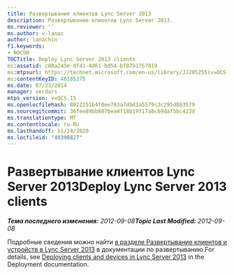 ```yaml
---
title: Развертывание клиентов Lync Server 2013
description: Развертывание клиентов Lync Server 2013.
ms.reviewer: ''
ms.author: v-lanac
author: lanachin
f1.keywords:
- NOCSH
TOCTitle: Deploy Lync Server 2013 clients
ms:assetid: c80a245e-df41-4d61-bd54-bf87b1757819
ms:mtpsurl: https://technet.microsoft.com/en-us/library/JJ205255(v=OCS.15)
ms:contentKeyID: 48185375
ms.date: 07/23/2014
manager: serdars
mtps_version: v=OCS.15
ms.openlocfilehash: 8022251b4f8ee783a7dbd1a5579c3c295d883579
ms.sourcegitcommit: 36fee89bb887bea4f18b19f17a8c69daf5bc423d
ms.translationtype: MT
ms.contentlocale: ru-RU
ms.lasthandoff: 11/24/2020
ms.locfileid: "49398827"
---
```

# <a name="deploy-lync-server-2013-clients"></a><span data-ttu-id="0ea42-103">Развертывание клиентов Lync Server 2013</span><span class="sxs-lookup"><span data-stu-id="0ea42-103">Deploy Lync Server 2013 clients</span></span>

<div data-xmlns="http://www.w3.org/1999/xhtml">

<div class="topic" data-xmlns="http://www.w3.org/1999/xhtml" data-msxsl="urn:schemas-microsoft-com:xslt" data-cs="https://msdn.microsoft.com/">

<div data-asp="https://msdn2.microsoft.com/asp">



</div>

<div id="mainSection">

<div id="mainBody"><span data-ttu-id="0ea42-104">

<span> </span></span><span class="sxs-lookup"><span data-stu-id="0ea42-104">

<span> </span></span></span>

<span data-ttu-id="0ea42-105">_**Тема последнего изменения:** 2012-09-08_</span><span class="sxs-lookup"><span data-stu-id="0ea42-105">_**Topic Last Modified:** 2012-09-08_</span></span>

<span data-ttu-id="0ea42-106">Подробные сведения можно найти [в разделе Развертывание клиентов и устройств в Lync Server 2013](lync-server-2013-deploying-clients-and-devices.md) в документации по развертыванию.</span><span class="sxs-lookup"><span data-stu-id="0ea42-106">For details, see [Deploying clients and devices in Lync Server 2013](lync-server-2013-deploying-clients-and-devices.md) in the Deployment documentation.</span></span>

<span data-ttu-id="0ea42-107"></div>

<span> </span>

</div>

</div>

</span><span class="sxs-lookup"><span data-stu-id="0ea42-107"></div>

<span> </span>

</div>

</div>

</span></span></div>

